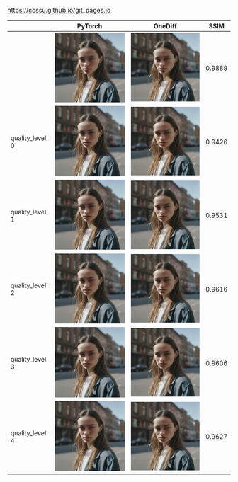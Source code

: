 https://ccssu.github.io/git_pages.io


|                  | PyTorch             | OneDiff               | SSIM   |
| ---------------- | ------------------- | --------------------- | ------ |
|                  | ![](sdxl_torch.png) | ![](sdxl_onediff.png) | 0.9889 |
| quality_level: 0 | ![](sdxl_torch.png) | ![](sdxl_0.png)       | 0.9426 |
| quality_level: 1 | ![](sdxl_torch.png) | ![](sdxl_1.png)       | 0.9531 |
| quality_level: 2 | ![](sdxl_torch.png) | ![](sdxl_2.png)       | 0.9616 |
| quality_level: 3 | ![](sdxl_torch.png) | ![](sdxl_3.png)       | 0.9606 |
| quality_level: 4 | ![](sdxl_torch.png) | ![](sdxl_4.png)       | 0.9627 |
